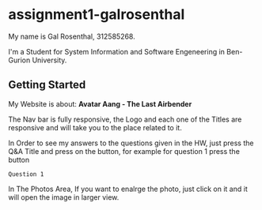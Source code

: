 # assignment1-galrosenthal

My name is Gal Rosenthal, 312585268.

I'm a Student for System Information and Software Engeneering in Ben-Gurion University.

## Getting Started
My Website is about:
**Avatar Aang - The Last Airbender**

The Nav bar is fully responsive, the Logo and each one of the Titles are responsive and will take you to the place related to it.

In Order to see my answers to the questions given in the HW, just press the Q&A Title and press on the button, for example for question 1 press the button 
```
Question 1
```

In The Photos Area, If you want to enalrge the photo, just click on it and it will open the image in larger view.
